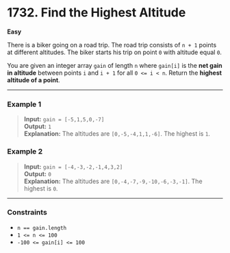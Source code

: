 # 1732. Find the Highest Altitude

**Easy**

There is a biker going on a road trip. The road trip consists of `n + 1` points at different altitudes. The biker starts his trip on point `0` with altitude equal `0`.

You are given an integer array `gain` of length `n` where `gain[i]` is the **net gain in altitude** between points `i` and `i + 1` for all `0 <= i < n`. Return the **highest altitude of a point**.

---

### Example 1

> **Input:** `gain = [-5,1,5,0,-7]`  
> **Output:** `1`  
> **Explanation:** The altitudes are `[0,-5,-4,1,1,-6]`. The highest is `1`.

### Example 2

> **Input:** `gain = [-4,-3,-2,-1,4,3,2]`  
> **Output:** `0`  
> **Explanation:** The altitudes are `[0,-4,-7,-9,-10,-6,-3,-1]`. The highest is `0`.

---

### Constraints

- `n == gain.length`
- `1 <= n <= 100`
- `-100 <= gain[i] <= 100`
